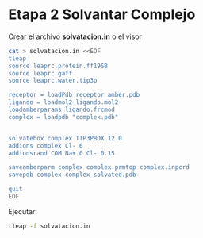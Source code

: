 # Etapa 2 Solvantar Complejo
Crear el archivo **solvatacion.in** o el visor 

```bash 
cat > solvatacion.in <<EOF
tleap
source leaprc.protein.ff19SB
source leaprc.gaff
source leaprc.water.tip3p 

receptor = loadPdb receptor_amber.pdb
ligando = loadmol2 ligando.mol2
loadamberparams ligando.frcmod
complex = loadpdb "complex.pdb"


solvatebox complex TIP3PBOX 12.0 
addions complex Cl- 6
addionsrand COM Na+ 0 Cl- 0.15

saveamberparm complex complex.prmtop complex.inpcrd
savepdb complex complex_solvated.pdb

quit 
EOF
```

Ejecutar:
```bash
tleap -f solvatacion.in
```
